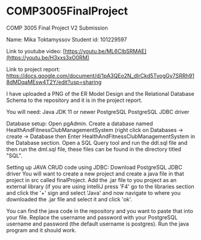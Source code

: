 # COMP3005FinalProject

COMP 3005 Final Project V2 Submission

Name: Mika Toktamyssov Student id: 101229597

Link to youtube video: [https://youtu.be/ML6CIbSRMAE](https://youtu.be/H3xxs3xO0RM)

Link to project report: https://docs.google.com/document/d/1pA3QEo2N_dIrCkd5TvogGy7SRRh918dMDqaMEsw4T2Y/edit?usp=sharing

I have uploaded a PNG of the ER Model Design and the Relational Database Schema to the repository and it is in the project report.


You will need: Java JDK 11 or newer PostgreSQL PostgreSQL JDBC driver

Database setup: Open pgAdmin. Create a database named HealthAndFitnessClubManagementSystem (right click on Databases -> create -> Database then Enter HealthAndFitnessClubManagementSystem in the Database section. Open a SQL Query tool and run the ddl.sql file and then run the dml.sql file, these files can be found in the directory titled "SQL".

Setting up JAVA CRUD code using JDBC:
Download PostgreSQL JDBC driver
You will want to create a new project and create a java file in that project in src called finalProject.
Add the .jar file to you project as an external library (if you are using intelliJ press 'F4' go to the libraries section and click the '+' sign and select 'Java' and now navigate to where you downloaded the .jar file and select it and click 'ok'.

You can find the java code in the repository and you want to paste that into your file. Replace the username and password with your PostgreSQL username and password (the default username is postgres). Run the java program and it should work.
